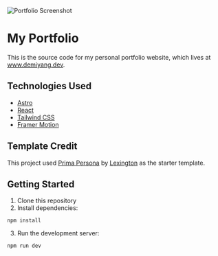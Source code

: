 ![Portfolio Screenshot](https://github.com/user-attachments/assets/f793310f-d36d-475d-8374-13e98b06c575)

# My Portfolio

This is the source code for my personal portfolio website, which lives at www.demiyang.dev.

## Technologies Used

- [Astro](https://astro.build/)
- [React](https://reactjs.org/)
- [Tailwind CSS](https://tailwindcss.com/)
- [Framer Motion](https://www.framer.com/motion/)

## Template Credit

This project used [Prima Persona](https://lexingtonthemes.com/info/primapersona/) by [Lexington](https://lexingtonthemes.com/) as the starter template.

## Getting Started

1. Clone this repository
2. Install dependencies:
```
npm install
```
3. Run the development server:
```
npm run dev
```



